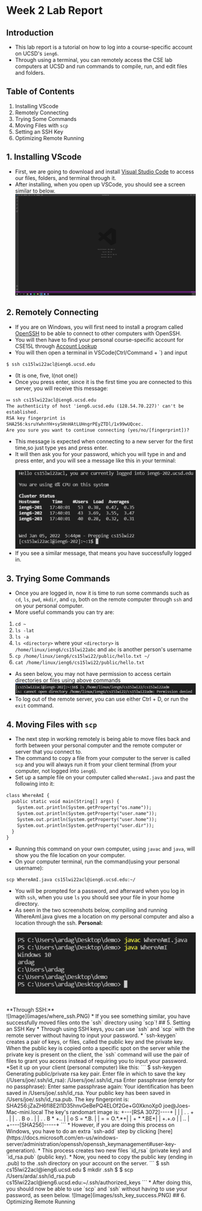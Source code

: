 # Week 2 Lab Report
## Introduction

* This lab report is a tutorial on how to log into a course-specific account on UCSD's `ieng6`. 
* Through using a terminal, you can remotely access the CSE lab computers at UCSD and run commands to compile, run, and edit files and folders.

## Table of Contents

1. Installing VScode
2. Remotely Connecting
3. Trying Some Commands
4. Moving Files with `scp`
5. Setting an SSH Key
6. Optimizing Remote Running

## 1. Installing VScode

* First, we are going to download and install [Visual Studio Code](https://code.visualstudio.com/) to access our files, folders, and terminal through it.
* After installing, when you open up VSCode, you should see a screen similar to below.
![Image](images/vscode_pic.PNG)

## 2. Remotely Connecting 

* If you are on Windows, you will first need to install a program called 
[OpenSSH](https://docs.microsoft.com/en-us/windows-server/administration/openssh/openssh_install_firstuse) 
to be able to connect to other computers with OpenSSH.
* You will then have to find your personal course-specific account for CSE15L through
[Account Lookup](https://sdacs.ucsd.edu/~icc/index.php)
* You will then open a terminal in VSCode(Ctrl/Command + `) and input 
```
$ ssh cs15lwi22acl@ieng6.ucsd.edu
```
* (It is one, five, l(not one))
* Once you press enter, since it is the first time you are connected to this server, you will receive this message:
```
⤇ ssh cs15lwi22acl@ieng6.ucsd.edu
The authenticity of host 'ieng6.ucsd.edu (128.54.70.227)' can't be established.
RSA key fingerprint is SHA256:ksruYwhnYH+sySHnHAtLUHngrPEyZTDl/1x99wUQcec.
Are you sure you want to continue connecting (yes/no/[fingerprint])? 
```
* This message is expected when connecting to a new server for the first time,so just type yes and press enter.
* It will then ask you for your password, which you will type in and and press enter, and you will see a message like this in your terminal:<br>  
![Image](images/terminal_login.PNG)
* If you see a similar message, that means you have successfully logged in.

## 3. Trying Some Commands

* Once you are logged in, now it is time to run some commands such as `cd`, `ls`, `pwd`, `mkdir`, and `cp`, both on the remote computer through `ssh` and on your personal computer.
* More useful commands you can try are: 
1. `cd ~`
2. `ls -lat`
3. `ls -a`
4. `ls <directory>` where your `<directory>` is `/home/linux/ieng6/cs15lwi22abc` and `abc` is another person's username
5. `cp /home/linux/ieng6/cs15lwi22/public/hello.txt ~/`
6. `cat /home/linux/ieng6/cs15lwi22/public/hello.txt`
* As seen below, you may not have permission to access certain directories or files using above commands
![Image](images/running_commands.PNG)
* To log out of the remote server, you can use either Ctrl + D, or run the `exit` command.

## 4. Moving Files with `scp`
* The next step in working remotely is being able to move files back and forth between your personal computer and the remote computer or server that you connect to.
* The command to copy a file from your computer to the server is called `scp` and you will always run it from your client terminal (from your computer, not logged into `ieng6`).
* Set up a sample file on your computer called `WhereAmI.java` and past the following into it:
```
class WhereAmI {
  public static void main(String[] args) {
    System.out.println(System.getProperty("os.name"));
    System.out.println(System.getProperty("user.name"));
    System.out.println(System.getProperty("user.home"));
    System.out.println(System.getProperty("user.dir"));
  }
}
```
* Running this command on your own computer, using `javac` and `java`, will show you the file location on your computer.
* On your computer terminal, run the command(using your personal username):
```
scp WhereAmI.java cs15lwi22acl@ieng6.ucsd.edu:~/
```
* You will be prompted for a password, and afterward when you log in with `ssh`, when you use `ls` you should see your file in your home directory.
* As seen in the two screenshots below, compiling and running WhereAmI.java gives me a location on my personal computer and also a location through the ssh.
**Personal:** <br>  
![Image](images/where_personal.PNG)
<br>
**Through SSH:** <br>  
![Image](images/where_ssh.PNG)
* If you see something similar, you have successfully moved files onto the `ssh` directory using `scp`!
## 5. Setting an SSH Key
* Through using SSH keys, you can use `ssh` and `scp` with the remote server without having to input your password.
* `ssh-keygen` creates a pair of keys, or files, called the public key and the private key. When the public key is copied onto a specific spot on the server while the private key is present on the client, the `ssh` command will use the pair of files to grant you access instead of requiring you to input your password.
*Set it up on your client (personal computer) like this:
```
$ ssh-keygen
Generating public/private rsa key pair.
Enter file in which to save the key (/Users/joe/.ssh/id_rsa): /Users/joe/.ssh/id_rsa
Enter passphrase (empty for no passphrase): 
Enter same passphrase again: 
Your identification has been saved in /Users/joe/.ssh/id_rsa.
Your public key has been saved in /Users/joe/.ssh/id_rsa.pub.
The key fingerprint is:
SHA256:jZaZH6fI8E2I1D35hnvGeBePQ4ELOf2Ge+G0XknoXp0 joe@Joes-Mac-mini.local
The key's randomart image is:
+---[RSA 3072]----+
|                 |
|       . . + .   |
|      . . B o .  |
|     . . B * +.. |
|      o S = *.B. |
|       = = O.*.*+|
|        + * *.BE+|
|           +.+.o |
|             ..  |
+----[SHA256]-----+
```
* However, if you are doing this process on Windows, you have to do an extra `ssh-add` step by clicking 
[here](https://docs.microsoft.com/en-us/windows-server/administration/openssh/openssh_keymanagement#user-key-generation).
* This process creates two new files `id_rsa` (private key) and `id_rsa.pub` (public key).
* Now, you need to copy the public key (ending in .pub) to the .ssh directory on your account on the server.
```
$ ssh cs15lwi22acl@ieng6.ucsd.edu
<Enter Password>
$ mkdir .ssh
$ <logout>
$ scp /Users/arda/.ssh/id_rsa.pub cs15lwi22acl@ieng6.ucsd.edu:~/.ssh/authorized_keys
```
* After doing this, you should now be able to use `scp` and `ssh` without having to use your password, as seen below.
![Image](images/ssh_key_success.PNG)
## 6. Optimizing Remote Running